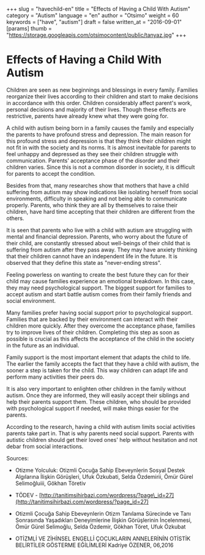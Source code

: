 +++
slug = "havechild-en"
title = "Effects of Having a Child With Autism"
category = "Autism"
language = "en"
author = "Otsimo"
weight = 60
keywords = ["have", "autism"]
draft = false
written_at = "2016-09-01"
[params]
thumb = "https://storage.googleapis.com/otsimocontent/public/tanyaz.jpg"
+++
# Effects of Having a Child With Autism

Children are seen as new beginnings and blessings in every family. Families reorganize their lives according to their children and start to make decisions in accordance with this order. Children considerably affect parent&#39;s work, personal decisions and majority of their lives. Though these effects are restrictive, parents have already knew what they were going for.

A child with autism being born in a family causes the family and especially the parents to have profound stress and depression. The main reason for this profound stress and depression is that they think their children might not fit in with the society and its norms. It is almost inevitable for parents to feel unhappy and depressed as they see their children struggle with communication. Parents&#39; acceptance phase of the disorder and their children varies. Since this is not a common disorder in society, it is difficult for parents to accept the condition.

Besides from that, many researches show that mothers that have a child suffering from autism may show indications like isolating herself from social environments, difficulty in speaking and not being able to communicate properly. Parents, who think they are all by themselves to raise their children, have hard time accepting that their children are different from the others.

It is seen that parents who live with a child with autism are struggling with mental and financial depression. Parents, who worry about the future of their child, are constantly stressed about well-beings of their child that is suffering from autism after they pass away. They may have anxiety thinking that their children cannot have an independent life in the future. It is observed that they define this state as &quot;never-ending stress&quot;.

Feeling powerless on wanting to create the best future they can for their child may cause families experience an emotional breakdown. In this case, they may need psychological support. The biggest support for families to accept autism and start battle autism comes from their family friends and social environment.

Many families prefer having social support prior to psychological support. Families that are backed by their environment can interact with their children more quickly. After they overcome the acceptance phase, families try to improve lives of their children. Completing this step as soon as possible is crucial as this affects the acceptance of the child in the society in the future as an individual.

Family support is the most important element that adapts the child to life. The earlier the family accepts the fact that they have a child with autism, the sooner a step is taken for the child. This way children can adapt life and perform many activities their peers do.

It is also very important to enlighten other children in the family without autism. Once they are informed, they will easily accept their siblings and help their parents support them. These children, who should be provided with psychological support if needed, will make things easier for the parents.

According to the research, having a child with autism limits social activities parents take part in. That is why parents need social support. Parents with autistic children should get their loved ones&#39; help without hesitation and not debar from social interactions.

Sources:

- Otizme Yolculuk: Otizmli Çocuğa Sahip Ebeveynlerin Sosyal Destek Algılarına İlişkin Görüşleri, Ufuk Özkubati, Selda Özdemirii, Ömür Gürel Selimoğluiii, Gökhan Töretiv

- TÖDEV - [http://tanitimsihirbazi.com/wordpress/?page\_id=27](http://tanitimsihirbazi.com/wordpress/?page_id=27)

- Otizmli Çocuğa Sahip Ebeveynlerin Otizm Tanılama Sürecinde ve Tanı Sonrasında Yaşadıkları Deneyimlerine İlişkin Görüşlerinin İncelenmesi, Ömür Gürel Selimoğlu, Selda Özdemir, Gökhan Töret, Ufuk Özkubat

- OTİZMLİ VE ZİHİNSEL ENGELLİ ÇOCUKLARIN ANNELERİNİN OTİSTİK BELİRTİLER GÖSTERME EĞİLİMLERİ Kadriye ÖZENER, 06,2016
